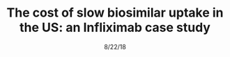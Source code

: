 ---
title: "The cost of slow biosimilar uptake in the US: an Infliximab case study"
image: "images/writing/post-16.jpg"
link: "https://www.pharmaceutical-technology.com/comment/biosimilar-uptake-infliximab/"
categories: ['Analyst Insight']
date: "8/22/18"
order: "22"
draft: false
---
